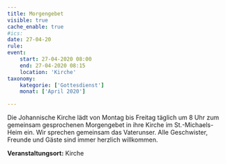```yaml
---
title: Morgengebet
visible: true
cache_enable: true
#ics: 
date: 27-04-20
rule: 
event:
	start: 27-04-2020 08:00
	end: 27-04-2020 08:15
	location: 'Kirche'
taxonomy:
	kategorie: ['Gottesdienst']
	monat: ['April 2020']

---
```

Die Johannische Kirche lädt von Montag bis Freitag täglich um 8 Uhr zum gemeinsam gesprochenen Morgengebet in ihre Kirche im St.-Michaels-Heim ein. Wir sprechen gemeinsam das Vaterunser. Alle Geschwister, Freunde und Gäste sind immer herzlich willkommen.



**Veranstaltungsort:** Kirche

